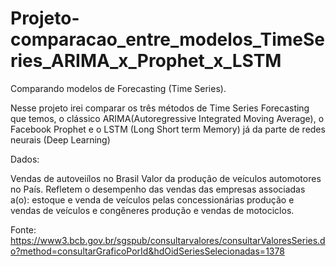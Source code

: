 # Projeto-comparacao_entre_modelos_TimeSeries_ARIMA_x_Prophet_x_LSTM

Comparando modelos de Forecasting (Time Series).

Nesse projeto irei comparar os três métodos de Time Series Forecasting que temos, o clássico ARIMA(Autoregressive Integrated Moving Average), 
o Facebook Prophet e o LSTM (Long Short term Memory) já da parte de redes neurais (Deep Learning)

Dados:

Vendas de autoveiílos no Brasil
Valor da produção de veículos automotores no País. Refletem o desempenho das vendas das empresas associadas a(o): estoque e venda de veículos pelas concessionárias produção e vendas de veículos e congêneres produção e vendas de motociclos.

Fonte: https://www3.bcb.gov.br/sgspub/consultarvalores/consultarValoresSeries.do?method=consultarGraficoPorId&hdOidSeriesSelecionadas=1378


